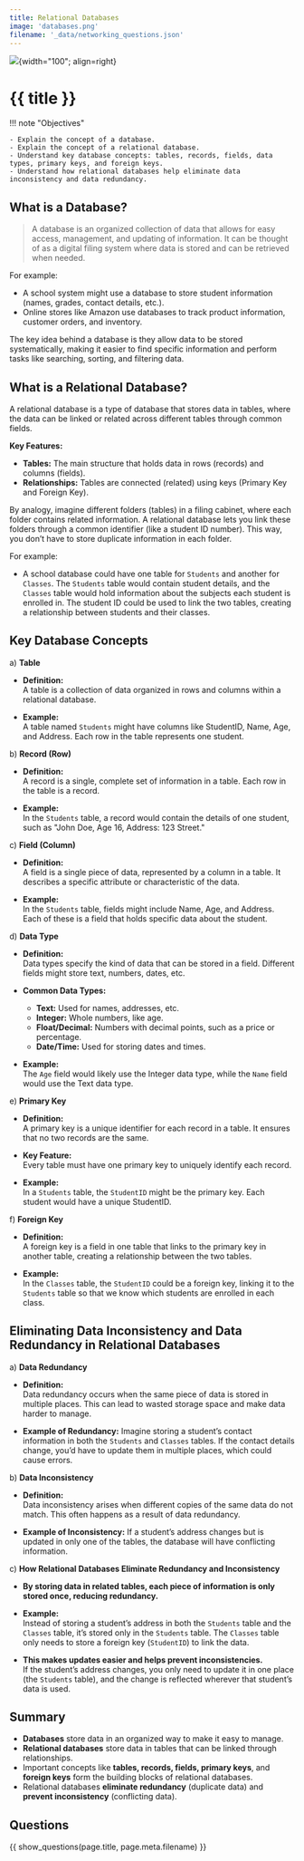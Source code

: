 ```yaml
---
title: Relational Databases
image: 'databases.png'
filename: '_data/networking_questions.json'
---
```


![](../../assets/images/topics/{{image}}){width="100"; align=right}

# {{ title }}

!!! note "Objectives"

    - Explain the concept of a database.
    - Explain the concept of a relational database.
    - Understand key database concepts: tables, records, fields, data types, primary keys, and foreign keys.
    - Understand how relational databases help eliminate data inconsistency and data redundancy.


## What is a Database?
   
> A database is an organized collection of data that allows for easy access, management, and updating of information. It can be thought of as a digital filing system where data is stored and can be retrieved when needed.

For example: 

- A school system might use a database to store student information (names, grades, contact details, etc.).
- Online stores like Amazon use databases to track product information, customer orders, and inventory.

The key idea behind a database is they allow data to be stored systematically, making it easier to find specific information and perform tasks like searching, sorting, and filtering data.

## What is a Relational Database?
 
A relational database is a type of database that stores data in tables, where the data can be linked or related across different tables through common fields.


**Key Features:**

- **Tables:** The main structure that holds data in rows (records) and columns (fields).
- **Relationships:** Tables are connected (related) using keys (Primary Key and Foreign Key).
  
By analogy, imagine different folders (tables) in a filing cabinet, where each folder contains related information. A relational database lets you link these folders through a common identifier (like a student ID number). This way, you don’t have to store duplicate information in each folder.

For example:

- A school database could have one table for `Students` and another for `Classes`. The `Students` table would contain student details, and the `Classes` table would hold information about the subjects each student is enrolled in. The student ID could be used to link the two tables, creating a relationship between students and their classes.

## Key Database Concepts

a) **Table**

- **Definition:**  
  A table is a collection of data organized in rows and columns within a relational database.
  
- **Example:**  
  A table named `Students` might have columns like StudentID, Name, Age, and Address. Each row in the table represents one student.

b) **Record (Row)**

- **Definition:**  
  A record is a single, complete set of information in a table. Each row in the table is a record.
  
- **Example:**  
  In the `Students` table, a record would contain the details of one student, such as "John Doe, Age 16, Address: 123 Street."

c) **Field (Column)**

- **Definition:**  
  A field is a single piece of data, represented by a column in a table. It describes a specific attribute or characteristic of the data.
  
- **Example:**  
  In the `Students` table, fields might include Name, Age, and Address. Each of these is a field that holds specific data about the student.

d) **Data Type**

- **Definition:**  
  Data types specify the kind of data that can be stored in a field. Different fields might store text, numbers, dates, etc.
  
- **Common Data Types:**
  - **Text:** Used for names, addresses, etc.
  - **Integer:** Whole numbers, like age.
  - **Float/Decimal:** Numbers with decimal points, such as a price or percentage.
  - **Date/Time:** Used for storing dates and times.
  
- **Example:**  
  The `Age` field would likely use the Integer data type, while the `Name` field would use the Text data type.

e) **Primary Key**

- **Definition:**  
  A primary key is a unique identifier for each record in a table. It ensures that no two records are the same.
  
- **Key Feature:**  
  Every table must have one primary key to uniquely identify each record.
  
- **Example:**  
  In a `Students` table, the `StudentID` might be the primary key. Each student would have a unique StudentID.

f) **Foreign Key**

- **Definition:**  
  A foreign key is a field in one table that links to the primary key in another table, creating a relationship between the two tables.
  
- **Example:**  
  In the `Classes` table, the `StudentID` could be a foreign key, linking it to the `Students` table so that we know which students are enrolled in each class.

## Eliminating Data Inconsistency and Data Redundancy in Relational Databases

a) **Data Redundancy**

- **Definition:**  
  Data redundancy occurs when the same piece of data is stored in multiple places. This can lead to wasted storage space and make data harder to manage.

- **Example of Redundancy:**
  Imagine storing a student’s contact information in both the `Students` and `Classes` tables. If the contact details change, you’d have to update them in multiple places, which could cause errors.

b) **Data Inconsistency**
- **Definition:**  
  Data inconsistency arises when different copies of the same data do not match. This often happens as a result of data redundancy.

- **Example of Inconsistency:**
  If a student’s address changes but is updated in only one of the tables, the database will have conflicting information.

c) **How Relational Databases Eliminate Redundancy and Inconsistency**

- **By storing data in related tables, each piece of information is only stored once, reducing redundancy.**
- **Example:**  
  Instead of storing a student’s address in both the `Students` table and the `Classes` table, it’s stored only in the `Students` table. The `Classes` table only needs to store a foreign key (`StudentID`) to link the data.

- **This makes updates easier and helps prevent inconsistencies.**  
  If the student’s address changes, you only need to update it in one place (the `Students` table), and the change is reflected wherever that student’s data is used.

## Summary

- **Databases** store data in an organized way to make it easy to manage.
- **Relational databases** store data in tables that can be linked through relationships.
- Important concepts like **tables, records, fields, primary keys**, and **foreign keys** form the building blocks of relational databases.
- Relational databases **eliminate redundancy** (duplicate data) and **prevent inconsistency** (conflicting data).

## Questions

{{ show_questions(page.title, page.meta.filename) }}

